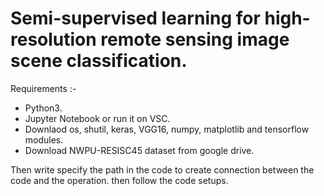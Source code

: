 # Semi-supervised learning for high-resolution remote sensing image scene classification.

 Requirements :-
 
- Python3.
- Jupyter Notebook or run it on VSC.
- Downlaod os, shutil, keras, VGG16, numpy, matplotlib and tensorflow modules.
- Download NWPU-RESISC45 dataset from google drive.


 Then write  specify the path in the code to create connection between the code 
 and the operation.
 then follow the code setups.







